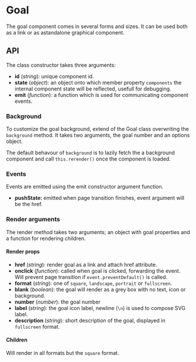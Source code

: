 # Goal

The goal component comes in several forms and sizes. It can be used both as a
link or as astandalone graphical component.

## API
The class constructor takes three arguments:

- __id__ (_string_): unique component id.
- __state__ (_object_): an object onto which member property `components` the internal component state will be reflected, usefull for debugging.
- __emit__ (_function_): a function which is used for communicating component events.

### Background
To customize the goal background, extend of the Goal class overwriting the `background` method. It takes two arguments, the goal number and an options object.

The default behavour of `background` is to lazily fetch the a background component and call `this.rerender()` once the component is loaded.

### Events
Events are emitted using the emit constructor argument function.

- __pushState:__ emitted when page transition finishes, event argument will be the href.

### Render arguments
The render method takes two arguments; an object with goal properties and a function for rendering children.

#### Render props

- __href__ (_string_): render goal as a link and attach href attribute.
- __onclick__ (_function_): called when goal is clicked, forwarding the event. Will prevent page transition if `event.preventDefault()` is called.
- __format__ (_string_): one of `square`, `landscape`, `portrait` or `fullscreen`.
- __blank__ (_boolean_): the goal will render as a grey box with no text, icon or background.
- __number__ (_number_): the goal number
- __label__ (_string_): the goal icon label, newline (`\n`) is used to compose SVG label.
- __description__ (_string_): short description of the goal, displayed in `fullscreen` format.

#### Children
Will render in all formats but the `square` format.
